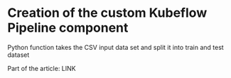 # Creation of the custom Kubeflow Pipeline component

Python function takes the CSV input data set and split it into train and test dataset

Part of the article: LINK
